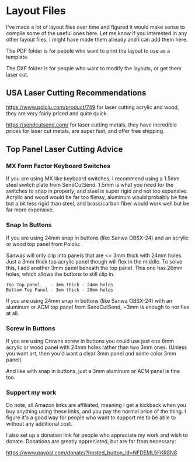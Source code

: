 # Layout Files

I've made a lot of layout files over time and figured it would make sense to compile some of the useful ones here. Let me know if you interested in any other layout files, I might have made them already and I can add them here.

The PDF folder is for people who want to print the layout to use as a template.

The DXF folder is for people who want to modify the layouts, or get them laser cut.

## USA Laser Cutting Recommendations

https://www.pololu.com/product/749 for laser cutting acrylic and wood, they are very fairly priced and quite quick.

https://sendcutsend.com/ for laser cutting metals, they have incredible prices for laser cut metals, are super fast, and offer free shipping.

## Top Panel Laser Cutting Advice

### MX Form Factor Keyboard Switches

If you are using MX like keyboard switches, I recommend using a 1.5mm steel switch plate from SendCutSend. 1.5mm is what you need for the switches to snap in properly, and steel is super rigid and not too expensive. Acrylic and wood would be far too flimsy, aluminum would probably be fine but a bit less rigid than steel, and brass/carbon fiber would work well but be far more expensive.

### Snap In Buttons

If you are using 24mm snap in buttons (like Sanwa OBSX-24) and an acrylic or wood top panel from Pololu:

Sanwas will only clip into panels that are <= 3mm thick with 24mm holes. Just a 3mm thick top acrylic panel though will flex in the middle. To solve this, I add another 3mm panel beneath the top panel. This one has 26mm holes, which allows the buttons to still clip in.

```
Top Top panel    - 3mm thick - 24mm holes
Bottom Top Panel - 3mm thick - 26mm holes
```

If you are using 24mm snap in buttons (like Sanwa OBSX-24) with an aluminum or ACM top panel from SendCutSend, ~3mm is enough to not flex at all.

### Screw in Buttons

If you are using Crowns screw in buttons you could use just one 6mm acrylic or wood panel with 24mm holes rather than two 3mm ones. (Unless you want art, then you'd want a clear 3mm panel and some color 3mm panel)

And like with snap in buttons, just a 3mm aluminum or ACM panel is fine too.

### Support my work

Do note, all Amazon links are affiliated, meaning I get a kickback when you buy anything using these links, and you pay the normal price of the thing. I figure it's a good way for people who want to support me to be able to without any additional cost.

I also set up a donation link for people who appreciate my work and wish to donate. Donations are greatly appreciated, but are far from necessary:

https://www.paypal.com/donate/?hosted_button_id=NFDEML5FKR8N8
